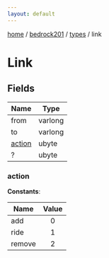 ```yaml
---
layout: default
---
```


[home](/)  /  [bedrock201](/protocol/bedrock201)  /  [types](/protocol/bedrock201/types)  /  link

# Link

## Fields

Name | Type
---|---
from | varlong
to | varlong
[action](#action) | ubyte
? | ubyte

### action

**Constants**:

Name | Value
---|:---:
add | 0
ride | 1
remove | 2
